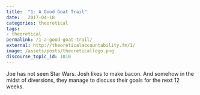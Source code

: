 ```yaml
---
title:  "1: A Good Goat Trail"
date:   2017-04-18
categories: theoretical
tags:
- theoretical
permalink: /1-a-good-goat-trail/
external: http://theoreticalaccountability.fm/1/
image: /assets/posts/theoreticallogo.png
discourse_topic_id: 1010
---
```

Joe has not seen Star Wars. Josh likes to make bacon. And somehow in the midst of diversions, they manage to discuss their goals for the next 12 weeks.
<!--more-->